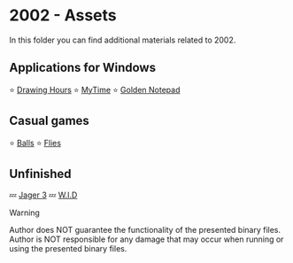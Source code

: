 # 2002 - Assets

In this folder you can find additional materials related to 2002.

## Applications for Windows

:star: [Drawing Hours](drawing_hours.md)
:star: [MyTime](mytime.md)
:star: [Golden Notepad](notepad.md)

## Casual games

:star: [Balls](balls.md)
:star: [Flies](flies.md)

## Unfinished

:zzz: [Jager 3](jager3)
:zzz: [W.I.D](wid)

> [!WARNING]
> Author does NOT guarantee the functionality of the presented binary files.
> Author is NOT responsible for any damage that may occur when running or using the presented binary files.
